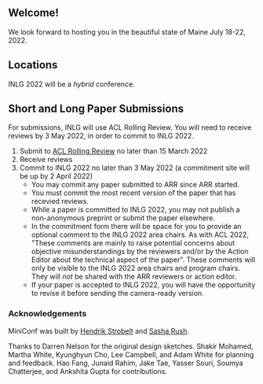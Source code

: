 ## Welcome!

We look forward to hosting you in the beautiful state of Maine July 18-22, 2022.

## Locations

INLG 2022 will be a *hybrid* conference. 

## Short and Long Paper Submissions

For submissions, INLG will use ACL Rolling Review. You will need to receive reviews by 3 May 2022, in order to commit to INLG 2022.

1. Submit to [ACL Rolling Review](https://aclrollingreview.org) no later than 15 March 2022
2. Receive reviews
3. Commit to INLG 2022 no later than 3 May 2022 (a commitment site will be up by 2 April 2022)
     * You may commit any paper submitted to ARR since ARR started.
     * You must commit the most recent version of the paper that has recevied reviews.
     * While a paper is committed to INLG 2022, you may not publish a non-anonymous preprint or submit the paper elsewhere.
     * In the commitment form there will be space for you to provide an optional comment to the INLG 2022 area chairs. As with ACL 2022, "These comments are mainly to raise potential concerns about objective misunderstandings by the reviewers and/or by the Action Editor about the technical aspect of the paper". These comments will only be visible to the INLG 2022 area chairs and program chairs. They will *not* be shared with the ARR reviewers or action editor. 
     * If your paper is accepted to INLG 2022, you will have the opportunity to revise it before sending the camera-ready version.

### Acknowledgements

MiniConf was built by [Hendrik Strobelt](http://twitter.com/hen_str) and [Sasha Rush](http://twitter.com/srush_nlp).

Thanks to Darren Nelson for the original design sketches. Shakir Mohamed, Martha White, Kyunghyun Cho, Lee Campbell, and Adam White for planning and feedback. Hao Fang, Junaid Rahim, Jake Tae, Yasser Souri, Soumya Chatterjee, and Ankshita Gupta for contributions. 
